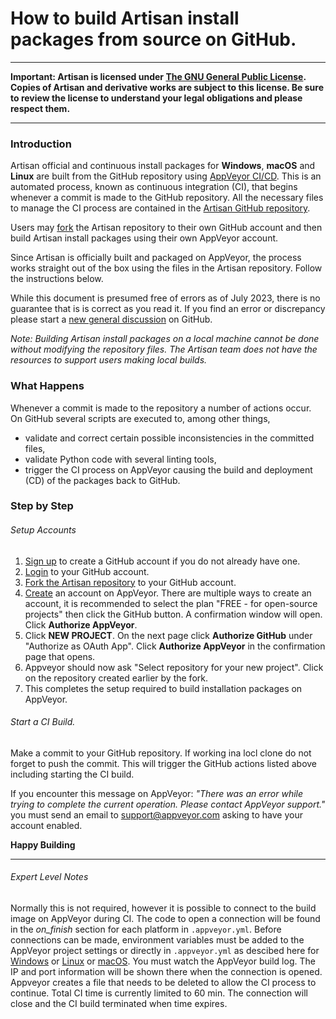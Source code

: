 # How to build Artisan install packages from source on GitHub.  

____
**Important: Artisan is licensed under [The GNU General Public License](https://www.gnu.org/licenses/gpl-3.0.html).  Copies of Artisan and derivative works are subject to this license.  Be sure to review the license to understand your legal obligations and please respect them.**  
____

### Introduction

Artisan official and continuous install packages for **Windows**, **macOS** and **Linux** are built from the GitHub repository using [AppVeyor CI/CD](https://www.appveyor.com).  This is an automated process, known as continuous integration (CI), that begins whenever a commit is made to the GitHub repository.  All the necessary files to manage the CI process are contained in the [Artisan GitHub repository](https://github.com/artisan-roaster-scope/artisan).  

Users may [fork](https://docs.github.com/en/get-started/quickstart/fork-a-repo) the Artisan repository to their own GitHub account and then build Artisan install packages using their own AppVeyor account.

Since Artisan is officially built and packaged on AppVeyor, the process works straight out of the box using the files in the Artisan repository.  Follow the instructions below. 

While this document is presumed free of errors as of July 2023, there is no guarantee that is is correct as you read it.  If you find an error or discrepancy please start a [new general discussion](https://github.com/artisan-roaster-scope/artisan/discussions/new?category=general) on GitHub.

*Note: Building Artisan install packages on a local machine cannot be done without modifying the repository files. The Artisan team does not have the resources to support users making local builds.*

### What Happens

Whenever a commit is made to the repository a number of actions occur. On GitHub several scripts are executed to, among other things, 
  * validate and correct certain possible inconsistencies in the committed files,  
  * validate Python code with several linting tools,  
  * trigger the CI process on AppVeyor causing the build and deployment (CD) of the packages back to GitHub.


### Step by Step

###### Setup Accounts  
1. [Sign up](https://github.com/signup) to create a GitHub account if you do not already have one.
1. [Login](https://github.com/login) to your GitHub account.
1. [Fork the Artisan repository](https://github.com/artisan-roaster-scope/artisan/fork) to your GitHub account.
1. [Create](https://ci.appveyor.com/signup) an account on AppVeyor.  There are multiple ways to create an account, it is recommended to select the plan "FREE - for open-source projects" then click the GitHub button.  A confirmation window will open.  Click **Authorize AppVeyor**.
1. Click **NEW PROJECT**.  On the next page click **Authorize GitHub** under "Authorize as OAuth App".  Click **Authorize AppVeyor** in the confirmation page that opens.  
1. Appveyor should now ask "Select repository for your new project".  Click on the repository created earlier by the fork.
1. This completes the setup required to build installation packages on AppVeyor.

###### Start a CI Build.
Make a commit to your GitHub repository.  If working ina locl clone do not forget to push the commit.  This will trigger the GitHub actions listed above including starting the CI build.    

If you encounter this message on AppVeyor: *"There was an error while trying to complete the current operation. Please contact AppVeyor support."* you must send an email to support@appveyor.com asking to have your account enabled.

**Happy Building**

_____
###### Expert Level Notes
Normally this is not required, however it is possible to connect to the build image on AppVeyor during CI.  The code to open a connection will be found in the *on_finish* section for each platform in `.appveyor.yml`.  Before connections can be made, environment variables must be added to the AppVeyor project settings or directly in `.appveyor.yml` as descibed here for  [Windows](https://www.appveyor.com/docs/how-to/rdp-to-build-worker/) or [Linux](https://www.appveyor.com/docs/how-to/ssh-to-build-worker/)  or [macOS](https://www.appveyor.com/docs/how-to/vnc-to-build-worker/).  You must watch the AppVeyor build log.  The IP and port information will be shown there when the connection is opened.  Appveyor creates a file that needs to be deleted to allow the CI process to continue.  Total CI time is currently limited to 60 min.  The connection will close and the CI build terminated when time expires.
